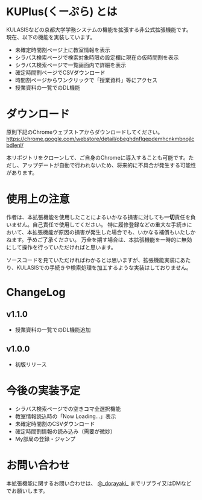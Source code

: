 # KUPlus(くーぷら) とは
KULASISなどの京都大学学務システムの機能を拡張する非公式拡張機能です。
現在、以下の機能を実装しています。

* 未確定時間割ページ上に教室情報を表示
* シラバス検索ページで検索対象時限の設定欄に現在の仮時間割を表示
* シラバス検索ページで一覧画面内で詳細を表示
* 確定時間割ページでCSVダウンロード
* 時間割ページからワンクリックで「授業資料」等にアクセス
* 授業資料の一覧でのDL機能

# ダウンロード
原則下記のChromeウェブストアからダウンロードしてください。
https://chrome.google.com/webstore/detail/obeghdnflgepdemhcnkmbnojlcbdlenl/

本リポジトリをクローンして、ご自身のChromeに導入することも可能です。ただし、アップデートが自動で行われないため、将来的に不具合が発生する可能性があります。

# 使用上の注意
作者は、本拡張機能を使用したことによるいかなる損害に対しても**一切**責任を負いません。自己責任で使用してください。
特に履修登録などの重大な手続きにおいて、本拡張機能が原因の損害が発生した場合でも、いかなる補償もいたしかねます。予めご了承ください。
万全を期す場合は、本拡張機能を一時的に無効にして操作を行っていただければと思います。

ソースコードを見ていただければわかるとは思いますが、拡張機能実装にあたり、KULASISでの手続きや検索処理を加工するような実装はしておりません。

# ChangeLog
## v1.1.0
* 授業資料の一覧でのDL機能追加

## v1.0.0
* 初版リリース

# 今後の実装予定
* シラバス検索ページでの空きコマ全選択機能
* 教室情報読込時の「Now Loading...」表示
* 未確定時間割のCSVダウンロード
* 確定時間割情報の読み込み（需要が微妙）
* My部局の登録・ジャンプ

# お問い合わせ
本拡張機能に関するお問い合わせは、
[@\_dorayaki\_](https://twitter.com/_dorayaki_)
までリプライ又はDMなどでお願いします。